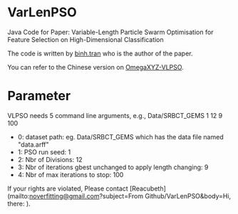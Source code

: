 # VarLenPSO

Java Code for Paper: Variable-Length Particle Swarm Optimisation for Feature Selection on High-Dimensional Classification

The code is written by [binh.tran](mailto:binh.tran@ecs.vuw.ac.nz) who is the author of the paper.

You can refer to the Chinese version on [OmegaXYZ-VLPSO](https://www.omegaxyz.com/2018/09/16/vlpso/).

# Parameter
VLPSO needs 5 command line arguments, e.g., Data/SRBCT_GEMS 1 12 9 100
- 0: dataset path: eg. Data/SRBCT_GEMS which has the data file named "data.arff"
- 1: PSO run seed: 1
- 2: Nbr of Divisions: 12
- 3: Nbr of iterations gbest unchanged to apply length changing: 9
- 4: Nbr of max iterations to stop: 100

If your rights are violated, Please contact [Reacubeth](mailto:noverfitting@gmail.com?subject=From Github/VarLenPSO&body=Hi, there: ).
